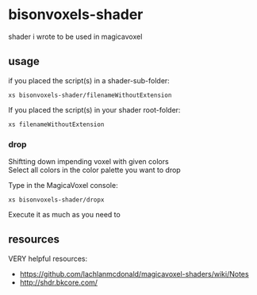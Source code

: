 # bisonvoxels-shader
shader i wrote to be used in magicavoxel

## usage


if you placed the script(s) in a shader-sub-folder:
```
xs bisonvoxels-shader/filenameWithoutExtension
```

If you placed the script(s) in your shader root-folder:
```
xs filenameWithoutExtension
```


### drop

Shiftting down impending voxel with given colors  
Select all colors in the color palette you want to drop  

Type in the MagicaVoxel console:
```
xs bisonvoxels-shader/dropx
```

Execute it as much as you need to

## resources
VERY helpful resources:

* https://github.com/lachlanmcdonald/magicavoxel-shaders/wiki/Notes
* http://shdr.bkcore.com/


